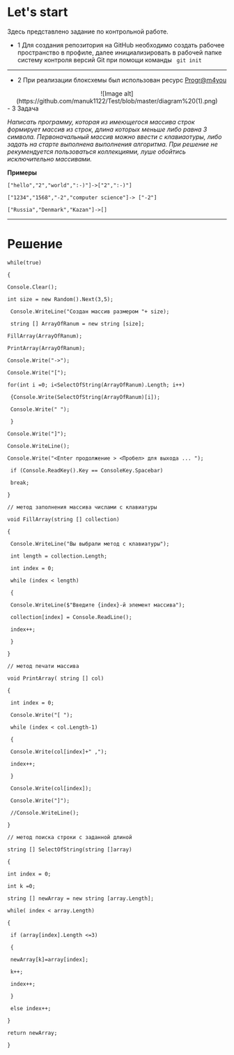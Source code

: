 # Let's start

Здесь представлено задание по контрольной работе.

- 1 Для создания репозитория на GitHub необходимо создать рабочее пространство в профиле, далее инициализировать в рабочей папке систему контроля версий Git при помощи команды ` git init`

---

- 2 При реализации блоксхемы был использован ресурс [Progr@m4you](https://programforyou.ru/block-diagram-redactor)

<div style="text-align: center">  
![Image alt](https://github.com/manuk1122/Test/blob/master/diagram%20(1).png)
</div>
- 3 Задача

_Написать программу, которая из имеющегося массива строк формирует массив из строк, длина которых меньше либо равна 3 символа. Первоначальный массив можно ввести с клавиаотуры, либо задать на старте выполнена выполнения алгоритма. При решение не рекумендуется пользоваться коллекциями, луше обойтись исключительно массивами._

**Примеры**

`["hello","2","world",":-)"]->["2",":-)"]`

`["1234","1568","-2","computer science"]-> ["-2"]`

`["Russia","Denmark","Kazan"]->[]`
***

# Решение


`while(true)`

`{`

`Console.Clear();`

`int size = new Random().Next(3,5);`

` Console.WriteLine("Создан массив размером "+ size);`

` string [] ArrayOfRanum = new string [size];`

`FillArray(ArrayOfRanum);`

`PrintArray(ArrayOfRanum);`

`Console.Write("->");`

`Console.Write("[");`

`for(int i =0; i<SelectOfString(ArrayOfRanum).Length; i++)`

` {Console.Write(SelectOfString(ArrayOfRanum)[i]);`

` Console.Write(" ");`

` }`

`Console.Write("]");`

`Console.WriteLine();`

`Console.Write("<Enter продолжение > <Пробел> для выхода ... ");`

` if (Console.ReadKey().Key == ConsoleKey.Spacebar)`

` break;`

`}`

`// метод заполнения массива числами c клавиатуры`

`void FillArray(string [] collection)`

`{`

` Console.WriteLine("Вы выбрали метод с клавиатуры");`

` int length = collection.Length;`

` int index = 0;`

` while (index < length)`

` {`

` Console.WriteLine($"Введите {index}-й элемент массива");`

` collection[index] = Console.ReadLine();`

` index++;`

` }`

`}`

`// метод печати массива`

`void PrintArray( string [] col)`

`{`

` int index = 0;`

` Console.Write("[ ");`

` while (index < col.Length-1)`

` {`

` Console.Write(col[index]+" ,");`

` index++;`

` }`

` Console.Write(col[index]);`

` Console.Write("]");`

` //Console.WriteLine();`

`}`

`// метод поиска строки с заданной длиной`

`string [] SelectOfString(string []array)`

`{`

`int index = 0;`

`int k =0;`

`string [] newArray = new string [array.Length];`

`while( index < array.Length)`

`{`

` if (array[index].Length <=3)`

` {`

` newArray[k]=array[index];`

` k++;`

` index++;`

` }`

` else index++;`

`}`

`return newArray;`

`}`
